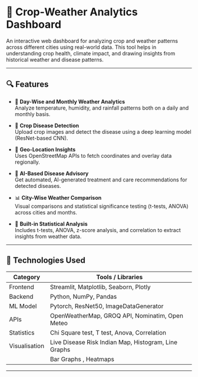 # 🌾 Crop-Weather Analytics Dashboard

An interactive web dashboard for analyzing crop and weather patterns across different cities using real-world data. This tool helps in understanding crop health, climate impact, and drawing insights from historical weather and disease patterns.

---

## 🔍 Features

- 📅 **Day-Wise and Monthly Weather Analytics**  
  Analyze temperature, humidity, and rainfall patterns both on a daily and monthly basis.

- 🌿 **Crop Disease Detection**  
  Upload crop images and detect the disease using a deep learning model (ResNet-based CNN).

- 📍 **Geo-Location Insights**  
  Uses OpenStreetMap APIs to fetch coordinates and overlay data regionally.
  
- 🤖 **AI-Based Disease Advisory**  
  Get automated, AI-generated treatment and care recommendations for detected diseases.  

- 📊 **City-Wise Weather Comparison**  
  Visual comparisons and statistical significance testing (t-tests, ANOVA) across cities and months.

- 🧪 **Built-in Statistical Analysis**  
  Includes t-tests, ANOVA, z-score analysis, and correlation to extract insights from weather data. 

---

## 🚀 Technologies Used

| Category        | Tools / Libraries                                     |
|----------------|--------------------------------------------------------|
| Frontend       | Streamlit, Matplotlib, Seaborn, Plotly                 |
| Backend        | Python, NumPy, Pandas                                  |
| ML Model       | Pytorch, ResNet50, ImageDataGenerator                  |
| APIs           | OpenWeatherMap, GROQ API, Nominatim, Open Meteo        |
| Statistics     | Chi Square test, T test, Anova, Correlation            |
| Visualisation  | Live Disease Risk Indian Map, Histogram, Line Graphs   |
|                | Bar Graphs , Heatmaps                                  |

---



